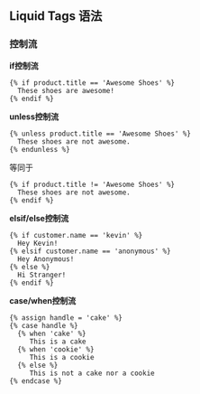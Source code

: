 ## Liquid Tags 语法

### 控制流

**if控制流**
```liquid
{% if product.title == 'Awesome Shoes' %}
  These shoes are awesome!
{% endif %}
```

**unless控制流**
```liquid
{% unless product.title == 'Awesome Shoes' %}
  These shoes are not awesome.
{% endunless %}
```
等同于  
```
{% if product.title != 'Awesome Shoes' %}
  These shoes are not awesome.
{% endif %}
```

**elsif/else控制流**  
```
{% if customer.name == 'kevin' %}
  Hey Kevin!
{% elsif customer.name == 'anonymous' %}
  Hey Anonymous!
{% else %}
  Hi Stranger!
{% endif %}
```
**case/when控制流**
```liquid
{% assign handle = 'cake' %}
{% case handle %}
  {% when 'cake' %}
     This is a cake
  {% when 'cookie' %}
     This is a cookie
  {% else %}
     This is not a cake nor a cookie
{% endcase %}
```
